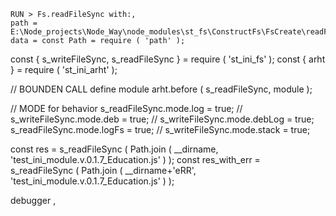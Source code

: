 
    RUN > Fs.readFileSync with:,
    path = E:\Node_projects\Node_Way\node_modules\st_fs\ConstructFs\FsCreate\readFileSync\Examples\cleare\test_ini_module.v.0.1.7_Education.js,
    data = const Path = require ( 'path' );

const { s_writeFileSync, s_readFileSync } = require ( 'st_ini_fs' );
const { arht } = require ( 'st_ini_arht' );

// BOUNDEN CALL define module
arht.before ( s_readFileSync, module );

// MODE for behavior
s_readFileSync.mode.log = true;
// s_writeFileSync.mode.deb = true;
// s_writeFileSync.mode.debLog = true;
s_readFileSync.mode.logFs = true;
// s_writeFileSync.mode.stack = true;

const res = s_readFileSync ( Path.join ( __dirname, 'test_ini_module.v.0.1.7_Education.js' ) );
const res_with_err = s_readFileSync ( Path.join ( __dirname+'eRR', 'test_ini_module.v.0.1.7_Education.js' ) );

debugger
,

    
